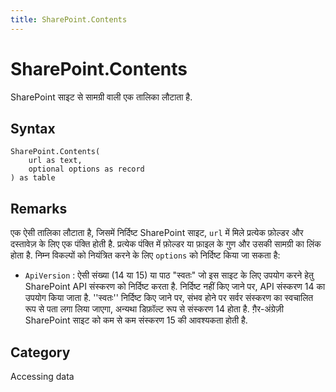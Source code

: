 ```yaml
---
title: SharePoint.Contents
---
```


# SharePoint.Contents


SharePoint साइट से सामग्री वाली एक तालिका लौटाता है.


## Syntax

```powerquery
SharePoint.Contents(
    url as text,
    optional options as record
) as table
```


## Remarks

एक ऐसी तालिका लौटाता है, जिसमें निर्दिष्ट SharePoint साइट, <code>url</code> में मिले प्रत्येक फ़ोल्डर और दस्तावेज़ के लिए एक पंक्ति होती है. प्रत्येक पंक्ति में फ़ोल्डर या फ़ाइल के गुण और उसकी सामग्री का लिंक होता है. निम्न विकल्पों को नियंत्रित करने के लिए <code>options</code> को निर्दिष्ट किया जा सकता है:    <ul><li><code>ApiVersion</code> : ऐसी संख्या (14 या 15) या पाठ &quot;स्वतः&quot; जो इस साइट के लिए उपयोग करने हेतु SharePoint API संस्करण को निर्दिष्ट करता है. निर्दिष्ट नहीं किए जाने पर, API संस्करण 14 का उपयोग किया जाता है. &#39;&#39;स्वतः&#39;&#39; निर्दिष्ट किए जाने पर, संभव होने पर सर्वर संस्करण का स्वचालित रूप से पता लगा लिया जाएगा, अन्यथा डिफ़ॉल्ट रूप से संस्करण 14 होता है. ग़ैर-अंग्रेज़ी SharePoint साइट को कम से कम संस्करण 15 की आवश्यकता होती है.</li></ul>    



## Category
Accessing data
